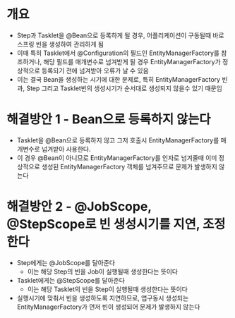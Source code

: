 # 개요

- Step과 Tasklet을 @Bean으로 등록하게 될 경우, 어플리케이션이 구동될때 바로 스프링 빈을 생성하여 관리하게 됨
- 이때 특히 Tasklet에서 @Configuration의 필드인 EntityManagerFactory를 참조하거나, 해당 필드를 매개변수로 넘겨받게 될 경우 EntityManagerFactory가 정상적으로 등록되기 전에 넘겨받아 오류가 날 수 있음
- 이는 결국 Bean을 생성하는 시기에 대한 문제로, 특히 EntityManagerFactory 빈과, Step 그리고 Tasklet빈의 생성시기가 순서대로 생성되지 않을수 있기 때문임

# 해결방안 1 - Bean으로 등록하지 않는다

- Tasklet을 @Bean으로 등록하지 않고 그저 호출시 EntityManagerFactory를 매개변수로 넘겨받아 사용한다.
- 이 경우 @Bean이 아니므로 EntityManagerFactory를 인자로 넘겨줄때 이미 정상적으로 생성된 EntityManagerFactory 객체를 넘겨주므로 문제가 발생하지 않는다

# 해결방안 2 - @JobScope, @StepScope로 빈 생성시기를 지연, 조정한다

- Step에게는 @JobScope를 달아준다
    - 이는 해당 Step의 빈을 Job이 실행될때 생성한다는 뜻이다
- Tasklet에게는 @StepScope를 달아준다
    - 이는 해당 Tasklet의 빈을 Step이 실행될때 생성한다는 뜻이다
- 실행시기에 맞춰서 빈을 생성하도록 지연하므로, 앱구동시 생성되는 EntityManagerFactory가 먼저 빈이 생성되어 문제가 발생하지 않는다